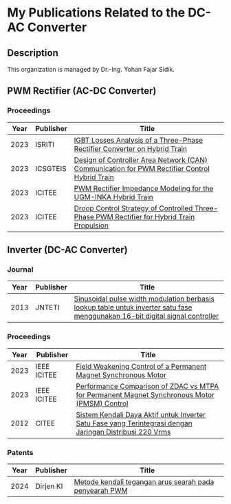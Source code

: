 # My Publications Related to the DC-AC Converter

## Description

This organization is managed by Dr.-Ing. Yohan Fajar Sidik. 

## PWM Rectifier (AC-DC Converter)

### Proceedings

| Year | Publisher | Title |
| ---  | ---       | ---   |
| 2023 | ISRITI    | [IGBT Losses Analysis of a Three-Phase Rectifier Converter on Hybrid Train ](https://ieeexplore.ieee.org/abstract/document/10467279) |
| 2023 | ICSGTEIS  | [Design of Controller Area Network (CAN) Communication for PWM Rectifier Control Hybrid Train](https://ieeexplore.ieee.org/abstract/document/10424115) |
| 2023 | ICITEE    | [PWM Rectifier Impedance Modeling for the UGM-INKA Hybrid Train](https://ieeexplore.ieee.org/abstract/document/10317765) |
| 2023 | ICITEE    | [Droop Control Strategy of Controlled Three-Phase PWM Rectifier for Hybrid Train Propulsion](https://ieeexplore.ieee.org/abstract/document/10317653)

## Inverter (DC-AC Converter)

### Journal

| Year | Publisher | Title |
| ---  | ---       | ---   |
| 2013 | JNTETI | [Sinusoidal pulse width modulation berbasis lookup table untuk inverter satu fase menggunakan 16-bit digital signal controller](https://journal.ugm.ac.id/v3/JNTETI/article/view/3143) |

### Proceedings

| Year | Publisher | Title |
| ---  | ---       | ---   |
| 2023 | IEEE ICITEE | [Field Weakening Control of a Permanent Magnet Synchronous Motor](https://ieeexplore.ieee.org/abstract/document/10317741) |
| 2023 | IEEE ICITEE | [Performance Comparison of ZDAC vs MTPA for Permanent Magnet Synchronous Motor (PMSM) Control](https://ieeexplore.ieee.org/abstract/document/10317697) |
| 2012 | CITEE | [Sistem Kendali Daya Aktif untuk Inverter Satu Fase yang Terintegrasi dengan Jaringan Distribusi 220 Vrms](https://scholar.google.com/citations?view_op=view_citation&hl=en&user=zRZB_Q0AAAAJ&cstart=20&pagesize=80&sortby=pubdate&citation_for_view=zRZB_Q0AAAAJ:u5HHmVD_uO8C) |

### Patents

| Year | Publisher | Title |
| ---  | ---       | ---   |
| 2024 | Dirjen KI | [Metode kendali tegangan arus searah pada penyearah PWM](https://pdki-indonesia.dgip.go.id/detail/27545b78a289eec7ccba2aa1a8bfa13f62fd01928f7f87cde718987e8d8088c4?nomor=S00202215554&type=patent&keyword=penyearah%20PWM) |



